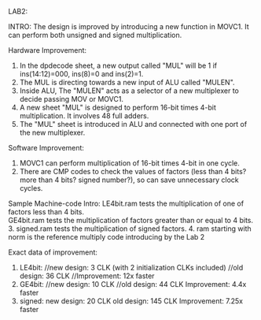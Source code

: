 LAB2:

INTRO:
The design is improved by introducing a new function in MOVC1. 
It can perform both unsigned and signed multiplication.

Hardware Improvement:
1. In the dpdecode sheet, a new output called "MUL" will be 1 if ins(14:12)=000, ins(8)=0 and ins(2)=1.
2. The MUL is directing towards a new input of ALU called "MULEN".
3. Inside ALU, The "MULEN" acts as a selector of a new multiplexer to decide passing MOV or MOVC1.
4. A new sheet "MUL" is designed to perform 16-bit times 4-bit multiplication. It involves 48 full adders.
5. The "MUL" sheet is introduced in ALU and connected with one port of the new multiplexer.

Software Improvement:
1. MOVC1 can perform multiplication of 16-bit times 4-bit in one cycle.
2. There are CMP codes to check the values of factors (less than 4 bits? more than 4 bits? signed number?),
so can save unnecessary clock cycles.

Sample Machine-code Intro:
LE4bit.ram tests the multiplication of one of factors less than 4 bits.  
GE4bit.ram tests the multiplication of factors greater than or equal to 4 bits.  
3. signed.ram tests the multiplication of signed factors.
4. ram starting with norm is the reference multiply code introducing by the Lab 2

Exact data of improvement:
1. LE4bit:
   //new design: 3 CLK (with 2 initialization CLKs included)
   //old design: 36 CLK
   //Improvement: 12x faster
2. GE4bit:
   //new design: 10 CLK
   //old design: 44 CLK
   Improvement: 4.4x faster
3. signed:
   new design: 20 CLK
   old design: 145 CLK
   Improvement: 7.25x faster
